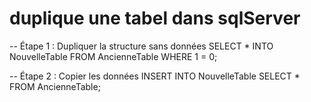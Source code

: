 # duplique une tabel dans sqlServer

-- Étape 1 : Dupliquer la structure sans données
SELECT \*
INTO NouvelleTable
FROM AncienneTable
WHERE 1 = 0;

-- Étape 2 : Copier les données
INSERT INTO NouvelleTable
SELECT \*
FROM AncienneTable;
